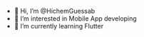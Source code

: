 - 👋 Hi, I’m @HichemGuessab
- 👀 I’m interested in Mobile App developing 
- 🌱 I’m currently learning Flutter

<!---
HichemGuessab/HichemGuessab is a ✨ special ✨ repository because its `README.md` (this file) appears on your GitHub profile.
You can click the Preview link to take a look at your changes.
--->
